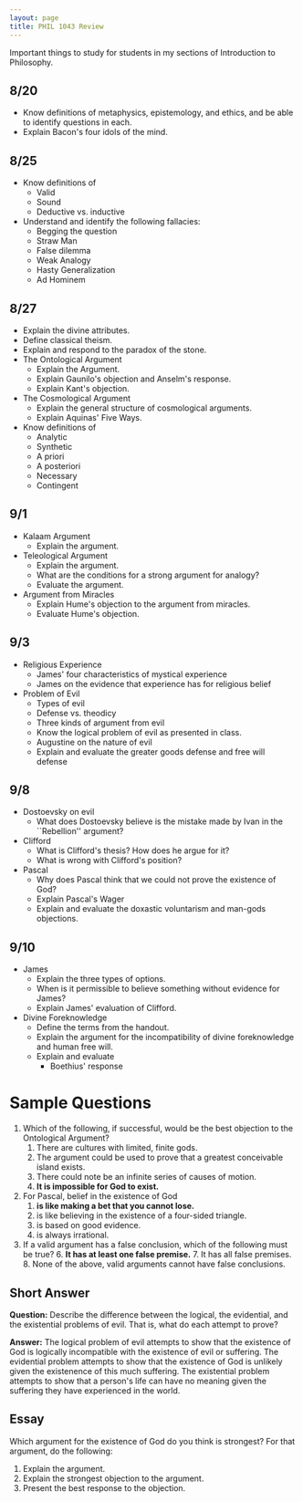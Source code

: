 ```yaml
---
layout: page
title: PHIL 1043 Review
---
```


Important things to study for students in my sections of Introduction to Philosophy.

## 8/20 ##

* Know definitions of metaphysics, epistemology, and ethics, and be able to identify questions in each.
* Explain Bacon's four idols of the mind.

## 8/25 ##

* Know definitions of
    * Valid
    * Sound
    * Deductive vs. inductive
* Understand and identify the following fallacies:
    * Begging the question
    * Straw Man
    * False dilemma
    * Weak Analogy
    * Hasty Generalization
    * Ad Hominem

## 8/27 ##

* Explain the divine attributes.
* Define classical theism.
* Explain and respond to the paradox of the stone.
* The Ontological Argument
    * Explain the Argument.
    * Explain Gaunilo's objection and Anselm's response.
    * Explain Kant's objection.
* The Cosmological Argument
    * Explain the general structure of cosmological arguments.
    * Explain Aquinas' Five Ways.
* Know definitions of
    * Analytic
    * Synthetic
    * A priori
    * A posteriori
    * Necessary
    * Contingent

## 9/1 ##

* Kalaam Argument
    * Explain the argument.
* Teleological Argument
    * Explain the argument.
    * What are the conditions for a strong argument for analogy?
    * Evaluate the argument.
* Argument from Miracles
    * Explain Hume's objection to the argument from miracles.
    * Evaluate Hume's objection.

## 9/3 ##

* Religious Experience
    * James' four characteristics of mystical experience
    * James on the evidence that experience has for religious belief 
* Problem of Evil
    * Types of evil
    * Defense vs. theodicy
    * Three kinds of argument from evil
    * Know the logical problem of evil as presented in class.
    * Augustine on the nature of evil
    * Explain and evaluate the greater goods defense and free will defense

## 9/8 ##

* Dostoevsky on evil
    * What does Dostoevsky believe is the mistake made by Ivan in the ``Rebellion'' argument?
* Clifford
    * What is Clifford's thesis? How does he argue for it?
    * What is wrong with Clifford's position?
* Pascal
    * Why does Pascal think that we could not prove the existence of God?
    * Explain Pascal's Wager
    * Explain and evaluate the doxastic voluntarism and man-gods objections.

## 9/10 ##

* James
    * Explain the three types of options.
    * When is it permissible to believe something without evidence for James?
    * Explain James' evaluation of Clifford.
* Divine Foreknowledge
    * Define the terms from the handout.
    * Explain the argument for the incompatibility of divine foreknowledge and human free will.
    * Explain and evaluate
        * Boethius' response


# Sample Questions #

1. Which of the following, if successful, would be the best objection to the Ontological Argument? 
    1. There are cultures with limited, finite gods.
    2. The argument could be used to prove that a greatest conceivable island exists.
    3. There could note be an infinite series of causes of motion.
    4. **It is impossible for God to exist.**
2. For Pascal, belief in the existence of God 
    1. **is like making a bet that you cannot lose.**
    2. is like believing in the existence of a four-sided triangle.
    3. is based on good evidence.
    4. is always irrational.
5. If a valid argument has a false conclusion, which of the following must be true?
    6. **It has at least one false premise.**
    7. It has all false premises.
    8. None of the above, valid arguments cannot have false conclusions.
	


## Short Answer ##

**Question:** Describe the difference between the logical, the evidential, and the existential problems of evil. That is, what do each attempt to prove?
          
**Answer:** The logical problem of evil attempts to show that the existence of God is logically incompatible with the existence of evil or suffering. The evidential problem attempts to show that the existence of God is unlikely given the existenence of this much suffering. The existential problem attempts to show that a person's life can have no meaning given the suffering they have experienced in the world.

## Essay ##

Which argument for the existence of God do you think is strongest? For that argument, do the following:

1. Explain the argument.
2. Explain the strongest objection to the argument.
3. Present the best response to the objection.
 
 




